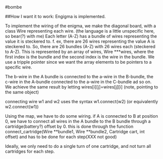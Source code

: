 #bombe

##How I want it to work:
Engigma is implemented.

To implement the wiring of the enigma, we make the diagonal board, with
a class Wire representing each wire.
(the language is a little unspecific here, so bear(?) with me)
Each letter (A-Z) has a bundle of wires representing the value it is steckered to.
f. ex, there are 26 wires representing the value A is steckered to.
So, there are 26 bundles (A-Z) with 26 wires each (steckered to A-Z).
This is represented by an array of wires, Wire ***wires, where the first index is the bundle
and the second index is the wire in the bundle. We use a tripple pointer since we
want the array elements to be pointers to a specific wire.

The b-wire in the A bundle is connected to the a-wire in the B-bundle, the c-wire
in the A-bundle connected to the a-wire in the C-bundle ad so on. We achieve the
same result by letting wires[i][j]=wires[j][i] (note, pointing to the same object)

connecting wire w1 and w2 uses the syntax w1.connect(w2)
(or equivalently w2.connect(w1))

Using the map, we have to do some wiring. if A is connected to B at position
0, we have to connect all wires in the A bundle to the B bundle through a
cartridge(battery?) offset by 0. this is done through the function
connect_cartridge(Wire **bundle1, Wire **bundle2, Cartridge cart, int offset)
and has to be done for each step(XXX not good)

Ideally, we only need to do a single turn of one cartridge, and not turn all
cartridges for each step.
